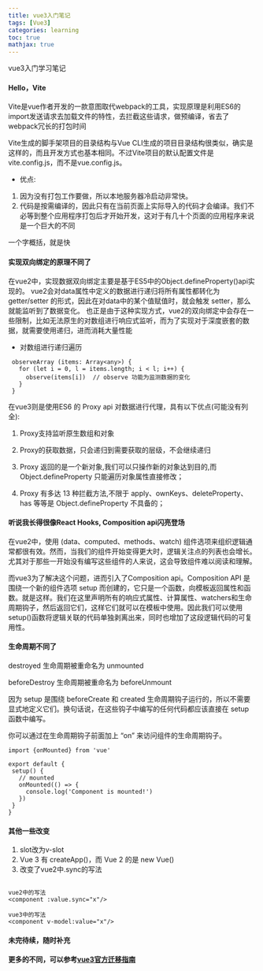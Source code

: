 ```yaml
---
title: vue3入门笔记
tags: [Vue3]
categories: learning
toc: true
mathjax: true
---
```

vue3入门学习笔记
 <!-- more -->

 #### Hello，Vite

 Vite是vue作者开发的一款意图取代webpack的工具，实现原理是利用ES6的import发送请求去加载文件的特性，去拦截这些请求，做预编译，省去了webpack冗长的打包时间

 Vite生成的脚手架项目的目录结构与Vue CLI生成的项目目录结构很类似，确实是这样的，而且开发方式也基本相同。不过Vite项目的默认配置文件是vite.config.js，而不是vue.config.js。

* 优点:
1. 因为没有打包工作要做，所以本地服务器冷启动非常快。
2. 代码是按需编译的，因此只有在当前页面上实际导入的代码才会编译。我们不必等到整个应用程序打包后才开始开发，这对于有几十个页面的应用程序来说是一个巨大的不同

一个字概括，就是快

 #### 实现双向绑定的原理不同了

 在vue2中，实现数据双向绑定主要是基于ES5中的Object.defineProperty()api实现的。 vue2会对data属性中定义的数据进行递归将所有属性都转化为 getter/setter 的形式，因此在对data中的某个值赋值时，就会触发 setter，那么就能监听到了数据变化。
 也正是由于这种实现方式，vue2的双向绑定中会存在一些限制，比如无法原生的对数组进行响应式监听，而为了实现对于深度嵌套的数据，就需要使用递归，进而消耗大量性能

 *  对数组进行递归遍历

 ```
  observeArray (items: Array<any>) {
    for (let i = 0, l = items.length; i < l; i++) {
      observe(items[i])  // observe 功能为监测数据的变化
    }
  }
```


 在vue3则是使用ES6 的 Proxy api 对数据进行代理，具有以下优点(可能没有列全):
 1. Proxy支持监听原生数组和对象

 2. Proxy的获取数据，只会递归到需要获取的层级，不会继续递归

 3. Proxy 返回的是一个新对象,我们可以只操作新的对象达到目的,而 Object.defineProperty 只能遍历对象属性直接修改；

 4. Proxy 有多达 13 种拦截方法,不限于 apply、ownKeys、deleteProperty、has 等等是 Object.defineProperty 不具备的；

#### 听说我长得很像React Hooks, Composition api闪亮登场
 在vue2中，使用 (data、computed、methods、watch) 组件选项来组织逻辑通常都很有效。然而，当我们的组件开始变得更大时，逻辑关注点的列表也会增长。尤其对于那些一开始没有编写这些组件的人来说，这会导致组件难以阅读和理解。

 而vue3为了解决这个问题，进而引入了Composition api。Composition API 是围绕一个新的组件选项 setup 而创建的，它只是一个函数，向模板返回属性和函数。就是这样。我们在这里声明所有的响应式属性、计算属性、watchers和生命周期钩子，然后返回它们，这样它们就可以在模板中使用。因此我们可以使用setup()函数将逻辑关联的代码单独剥离出来，同时也增加了这段逻辑代码的可复用性。
 

 #### 生命周期不同了
 destroyed 生命周期被重命名为 unmounted

 beforeDestroy 生命周期被重命名为 beforeUnmount

 因为 setup 是围绕 beforeCreate 和 created 生命周期钩子运行的，所以不需要显式地定义它们。换句话说，在这些钩子中编写的任何代码都应该直接在 setup 函数中编写。

 你可以通过在生命周期钩子前面加上 “on” 来访问组件的生命周期钩子。

 ```
import {onMounted} from 'vue'

 export default {
  setup() {
    // mounted
    onMounted(() => {
      console.log('Component is mounted!')
    })
  }
}

 ```

#### 其他一些改变

 1. slot改为v-slot
 2. Vue 3 有 createApp()，而 Vue 2 的是 new Vue()
 3. 改变了vue2中.sync的写法

 ```

 vue2中的写法
 <component :value.sync="x"/>

 vue3中的写法
 <component v-model:value="x"/>

 ```

#### 未完待续，随时补充

#### 更多的不同，可以参考[vue3官方迁移指南](https://v3.cn.vuejs.org/guide/migration/introduction.html#%E6%A6%82%E8%A7%88)
